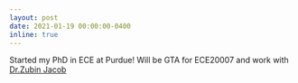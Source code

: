 ```yaml
---
layout: post
date: 2021-01-19 00:00:00-0400
inline: true
---
```


Started my PhD in ECE at Purdue! Will be GTA for ECE20007 and work with [Dr.Zubin Jacob](https://electrodynamics.org/zjacob)